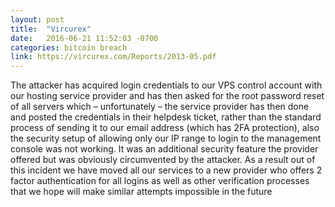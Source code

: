 ```yaml
---
layout: post
title:  "Vircurex"
date:   2016-06-21 11:52:03 -0700
categories: bitcoin breach
link: https://vircurex.com/Reports/2013-05.pdf
---
```

The attacker has acquired login credentials to our VPS control account with our hosting service provider and has then asked for the root password reset of all servers which – unfortunately – the service provider has then done and posted the credentials in their helpdesk ticket, rather than the standard process of sending it to our email address (which has 2FA protection), also the security setup of allowing only our IP range to login to the management console was not working. It was
an additional security feature the provider offered but was obviously circumvented by the attacker. As a result out of this incident we have moved all our services to a new provider who offers 2 factor authentication for all
logins as well as other verification processes that we hope will make similar attempts impossible in the future
